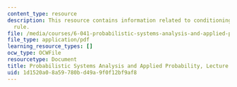 ```yaml
---
content_type: resource
description: This resource contains information related to conditioning and Bayes'
  rule.
file: /media/courses/6-041-probabilistic-systems-analysis-and-applied-probability-fall-2010/1d1520a08a59780bd49a9f0f12bf9af8_MIT6_041F10_L02.pdf
file_type: application/pdf
learning_resource_types: []
ocw_type: OCWFile
resourcetype: Document
title: Probabilistic Systems Analysis and Applied Probability, Lecture 2
uid: 1d1520a0-8a59-780b-d49a-9f0f12bf9af8
---
```

